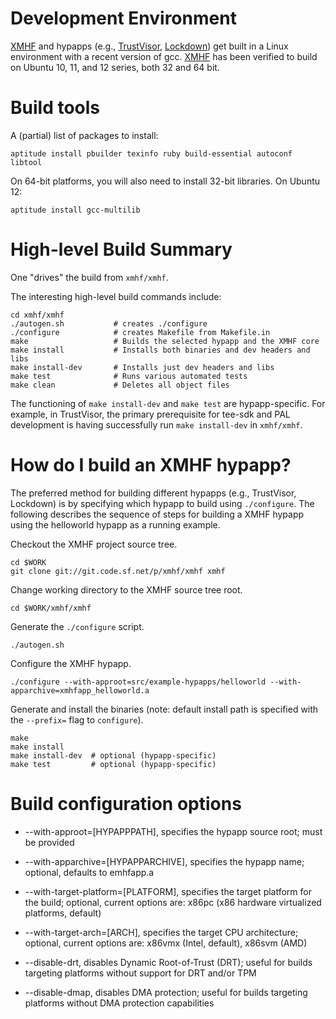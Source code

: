 Development Environment
=======================

[XMHF](..) and hypapps (e.g., [TrustVisor](../../trustvisor), [Lockdown](../../lockdown)) 
get built in a Linux environment with a recent version of gcc. [XMHF](..)
has been verified to build on Ubuntu 10, 11, and 12 series, both 32
and 64 bit.

Build tools
===========

A (partial) list of packages to install:

    aptitude install pbuilder texinfo ruby build-essential autoconf libtool

On 64-bit platforms, you will also need to install 32-bit
libraries. On Ubuntu 12:

    aptitude install gcc-multilib

High-level Build Summary
========================

One "drives" the build from `xmhf/xmhf`.  

The interesting high-level build commands include:

    cd xmhf/xmhf
    ./autogen.sh           # creates ./configure
    ./configure            # creates Makefile from Makefile.in
    make                   # Builds the selected hypapp and the XMHF core
    make install           # Installs both binaries and dev headers and libs
    make install-dev       # Installs just dev headers and libs
    make test              # Runs various automated tests
    make clean             # Deletes all object files

The functioning of `make install-dev` and `make test` are
hypapp-specific. For example, in TrustVisor, the primary prerequisite
for tee-sdk and PAL development is having successfully run `make
install-dev` in `xmhf/xmhf`.

How do I build an XMHF hypapp?
==============================

The preferred method for building different hypapps (e.g., TrustVisor,
Lockdown) is by specifying which hypapp to build using `./configure`.
The following describes the sequence of steps for building a XMHF
hypapp using the helloworld hypapp as a running example.

Checkout the XMHF project source tree.

    cd $WORK
    git clone git://git.code.sf.net/p/xmhf/xmhf xmhf

Change working directory to the XMHF source tree root.

    cd $WORK/xmhf/xmhf

Generate the `./configure` script.

    ./autogen.sh

Configure the XMHF hypapp.

    ./configure --with-approot=src/example-hypapps/helloworld --with-apparchive=xmhfapp_helloworld.a
   
Generate and install the binaries (note: default install path is specified with the `--prefix=` flag to `configure`).

    make
    make install
    make install-dev  # optional (hypapp-specific)
    make test         # optional (hypapp-specific)

Build configuration options
===========================

* --with-approot=[HYPAPPPATH], specifies the hypapp source root; must be provided
  
* --with-apparchive=[HYPAPPARCHIVE], specifies the hypapp name; optional, defaults to emhfapp.a

* --with-target-platform=[PLATFORM], specifies the target platform for the build; optional, current options are: x86pc (x86 hardware virtualized platforms, default)

* --with-target-arch=[ARCH], specifies the target CPU architecture; optional, current options are: x86vmx (Intel, default), x86svm (AMD)

* --disable-drt, disables Dynamic Root-of-Trust (DRT); useful for builds targeting platforms without support for DRT and/or TPM

* --disable-dmap, disables DMA protection; useful for builds targeting platforms without DMA protection capabilities
